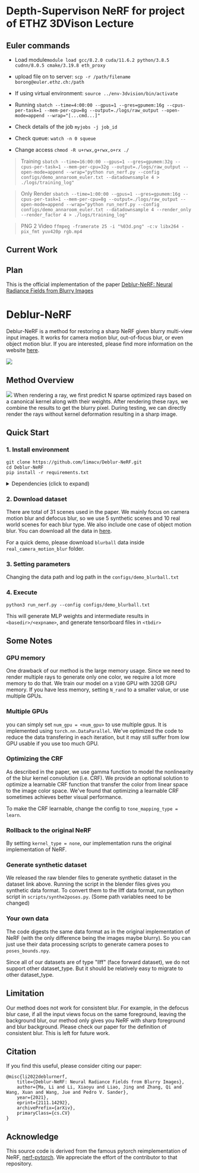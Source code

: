 # Depth-Supervison NeRF for project of ETHZ 3DVison Lecture

## Euler commands
* Load module`module load gcc/8.2.0 cuda/11.6.2 python/3.8.5 cudnn/8.0.5 cmake/3.19.8 eth_proxy`

* upload file on to server: `scp -r /path/filename borong@euler.ethz.ch:/path`

* If using virtual environment: `source ../env-3dvision/bin/activate`

* Running `sbatch --time=4:00:00 --gpus=1 --gres=gpumem:16g --cpus-per-task=1 --mem-per-cpu=8g --output=./logs/raw_output --open-mode=append --wrap="[...cmd...]"`

* Check details of the job `myjobs -j job_id`
* Check queue: `watch -n 0 squeue`
* Change access `chmod -R u+rwx,g+rwx,o+rx ./`

> Training `sbatch --time=16:00:00 --gpus=1 --gres=gpumem:32g --cpus-per-task=1 --mem-per-cpu=32g --output=./logs/raw_output --open-mode=append --wrap="python run_nerf.py --config configs/demo_annaroom_euler.txt --datadownsample 4 > ./logs/training_log"`

> Only Render `sbatch --time=1:00:00 --gpus=1 --gres=gpumem:16g --cpus-per-task=1 --mem-per-cpu=8g --output=./logs/raw_output --open-mode=append --wrap="python run_nerf.py --config configs/demo_annaroom_euler.txt --datadownsample 4 --render_only --render_factor 4 > ./logs/training_log"`

> PNG 2 Video `ffmpeg -framerate 25 -i "%03d.png" -c:v libx264 -pix_fmt yuv420p rgb.mp4`


## Current Work


## Plan


This is the official implementation of the paper [Deblur-NeRF: Neural Radiance Fields from Blurry Images](https://arxiv.org/abs/2111.14292)
# Deblur-NeRF

Deblur-NeRF is a method for restoring a sharp NeRF given blurry multi-view input images. It works for camera motion blur, out-of-focus blur, or even object motion blur. If you are interested, please find more information on the website [here](https://limacv.github.io/deblurnerf/).

![](https://limacv.github.io/deblurnerf/images/teaser.jpg)

## Method Overview

![](https://limacv.github.io/deblurnerf/images/pipeline.png)
When rendering a ray, we first predict N sparse optimized rays based on a canonical kernel along with their weights. After rendering these rays, we combine the results to get the blurry pixel. During testing, we can directly render the rays without kernel deformation resulting in a sharp image.

## Quick Start

### 1. Install environment

```
git clone https://github.com/limacv/Deblur-NeRF.git
cd Deblur-NeRF
pip install -r requirements.txt
```
<details>
  <summary> Dependencies (click to expand) </summary>

   - numpy
   - scikit-image
   - torch>=1.8
   - torchvision>=0.9.1
   - imageio
   - imageio-ffmpeg
   - matplotlib
   - configargparse
   - tensorboardX>=2.0
   - opencv-python
</details>

### 2. Download dataset
There are total of 31 scenes used in the paper. We mainly focus on camera motion blur and defocus blur, so we use 5 synthetic scenes and 10 real world scenes for each blur type. We also include one case of object motion blur. You can download all the data in [here](https://hkustconnect-my.sharepoint.com/:f:/g/personal/lmaag_connect_ust_hk/EqB3QrnNG5FMpGzENQq_hBMBSaCQiZXP7yGCVlBHIGuSVA?e=UaSQCC). 

For a quick demo, please download ```blurball``` data inside ```real_camera_motion_blur``` folder.

### 3. Setting parameters
Changing the data path and log path in the ```configs/demo_blurball.txt```

### 4. Execute

```
python3 run_nerf.py --config configs/demo_blurball.txt
```
This will generate MLP weights and intermediate results in ```<basedir>/<expname>```, and generate tensorboard files in ```<tbdir>```

## Some Notes

### GPU memory
One drawback of our method is the large memory usage. Since we need to render multiple rays to generate only one color, we require a lot more memory to do that. We train our model on a ```V100``` GPU with 32GB GPU memory. If you have less memory, setting ```N_rand``` to a smaller value, or use multiple GPUs.

### Multiple GPUs
you can simply set ```num_gpu = <num_gpu>``` to use multiple gpus. It is implemented using ```torch.nn.DataParallel```. We've optimized the code to reduce the data transfering in each iteration, but it may still suffer from low GPU usable if you use too much GPU.

### Optimizing the CRF
As described in the paper, we use gamma function to model the nonlinearity of the blur kernel convolution (i.e. CRF). We provide an optional solution to optimize a learnable CRF function that transfer the color from linear space to the image color space. We've found that optimizing a learnable CRF sometimes achieves better visual performance. 

To make the CRF learnable, change the config to ```tone_mapping_type = learn```.

### Rollback to the original NeRF
By setting ```kernel_type = none```, our implementation runs the original implementation of NeRF.


### Generate synthetic dataset
We released the raw blender files to generate synthetic dataset in the dataset link above.
Running the script in the blender files gives you synthetic data format.
To convert them to the llff data format, run python script in ```scripts/synthe2poses.py```. (Some path variables need to be changed)

### Your own data
The code digests the same data format as in the original implementation of NeRF (with the only difference being the images maybe blurry). So you can just use their data processing scripts to generate camera poses to ```poses_bounds.npy```.

Since all of our datasets are of type "llff" (face forward dataset), we do not support other dataset_type. But it should be relatively easy to migrate to other dataset_type. 

## Limitation
Our method does not work for consistent blur. For example, in the defocus blur case, if all the input views focus on the same foreground, leaving the background blur, our method only gives you NeRF with sharp foreground and blur background. Please check our paper for the definition of consistent blur. This is left for future work.

## Citation
If you find this useful, please consider citing our paper:
```
@misc{li2022deblurnerf,
    title={Deblur-NeRF: Neural Radiance Fields from Blurry Images},
    author={Ma, Li and Li, Xiaoyu and Liao, Jing and Zhang, Qi and Wang, Xuan and Wang, Jue and Pedro V. Sander},
    year={2021},
    eprint={2111.14292},
    archivePrefix={arXiv},
    primaryClass={cs.CV}
}
```

## Acknowledge
This source code is derived from the famous pytorch reimplementation of NeRF, [nerf-pytorch](https://github.com/yenchenlin/nerf-pytorch/). We appreciate the effort of the contributor to that repository.
